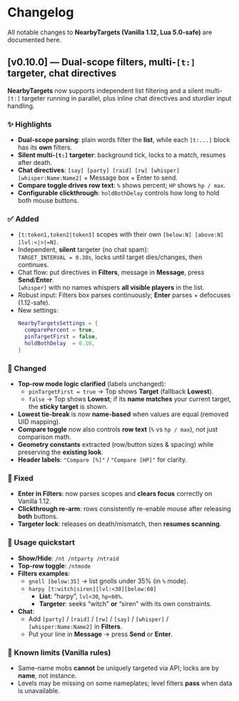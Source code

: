 # Changelog

All notable changes to **NearbyTargets (Vanilla 1.12, Lua 5.0-safe)** are documented here.

## [v0.10.0] — Dual-scope filters, multi-`[t:]` targeter, chat directives

**NearbyTargets** now supports independent list filtering and a silent multi-`[t:]` targeter running in parallel, plus inline chat directives and sturdier input handling.

### ✨ Highlights
- **Dual-scope parsing**: plain words filter the **list**, while each `[t:...]` block has its **own** filters.
- **Silent multi-`[t:]` targeter**: background tick, locks to a match, resumes after death.
- **Chat directives**: `[say] [party] [raid] [rw] [whisper] [whisper:Name:Name2]` + Message box + Enter to send.
- **Compare toggle drives row text**: `%` shows percent; `HP` shows `hp / max`.
- **Configurable clickthrough**: `holdBothDelay` controls how long to hold both mouse buttons.

### ✅ Added
- `[t:token1,token2|token3]` scopes with their own `[below:N] [above:N] [lvl:<|>|=N]`.
- Independent, **silent** targeter (no chat spam):  
  `TARGET_INTERVAL = 0.30s`, locks until target dies/changes, then continues.
- Chat flow: put directives in **Filters**, message in **Message**, press **Send**/**Enter**.  
  `[whisper]` with no names whispers **all visible players** in the list.
- Robust input: Filters box parses continuously; **Enter** parses + defocuses (1.12-safe).
- New settings:
  ```lua
  NearbyTargetsSettings = {
    comparePercent = true,
    pinTargetFirst = false,
    holdBothDelay  = 0.10,
  }
### 🔁 Changed
- **Top-row mode logic clarified** (labels unchanged):
  - `pinTargetFirst = true` → Top shows **Target** (fallback **Lowest**).
  - `false` → Top shows **Lowest**; if its **name matches** your current target, the **sticky target** is shown.
- **Lowest tie-break** is now **name-based** when values are equal (removed UID mapping).
- **Compare toggle** now also controls **row text** (`%` vs `hp / max`), not just comparison math.
- **Geometry constants** extracted (row/button sizes & spacing) while preserving the **existing look**.
- **Header labels**: `"Compare [%]"` / `"Compare [HP]"` for clarity.
 
### 🧰 Fixed
- **Enter in Filters**: now parses scopes and **clears focus** correctly on Vanilla 1.12.
- **Clickthrough re-arm**: rows consistently re-enable mouse after releasing **both** buttons.
- **Targeter lock**: releases on death/mismatch, then **resumes scanning**.
 
### 🧪 Usage quickstart
- **Show/Hide**: `/nt /ntparty /ntraid` 
- **Top-row toggle**: `/ntmode`  
- **Filters examples**:
  - `gnoll [below:35]` → list gnolls under 35% (in `%` mode).
  - `harpy [t:witch|siren][lvl:<30][below:60]`  
    - **List**: “harpy”, `lvl<30`, `hp<60%`.  
    - **Targeter**: seeks “witch” **or** “siren” with its own constraints.
- **Chat**:
  - Add `[party]` / `[raid]` / `[rw]` / `[say]` / `[whisper]` / `[whisper:Name:Name2]` in **Filters**.  
  - Put your line in **Message** → press **Send** or **Enter**.

### 🔎 Known limits (Vanilla rules)
- Same-name mobs **cannot** be uniquely targeted via API; locks are by **name**, not instance.
- Levels may be missing on some nameplates; level filters **pass** when data is unavailable.
